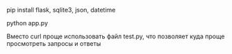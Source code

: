 pip install flask, sqlite3, json, datetime

python app.py

Вместо curl проще использовать файл test.py, что позволяет куда проще просмотреть запросы и ответы
